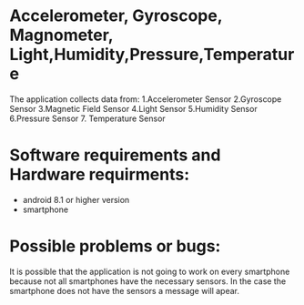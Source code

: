 # Accelerometer, Gyroscope, Magnometer, Light,Humidity,Pressure,Temperature
The application collects data from:
1.Accelerometer Sensor
2.Gyroscope Sensor
3.Magnetic Field Sensor
4.Light Sensor
5.Humidity Sensor
6.Pressure Sensor
7. Temperature Sensor

# Software requirements and Hardware requirments:
  - android 8.1 or higher version
   - smartphone 
   
  # Possible problems or bugs:
  
  It is possible that the application is not going to work on every smartphone because not all smartphones have the necessary sensors. In the case the smartphone does not have the sensors a message will apear.
